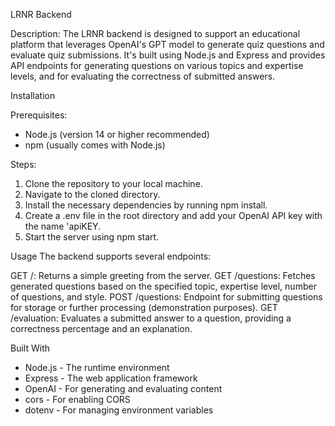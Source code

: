 LRNR Backend

Description:
The LRNR backend is designed to support an educational platform that leverages OpenAI's GPT model to generate quiz questions and evaluate quiz submissions. It's built using Node.js and Express and provides API endpoints for generating questions on various topics and expertise levels, and for evaluating the correctness of submitted answers.

Installation 

Prerequisites:
- Node.js (version 14 or higher recommended)
- npm (usually comes with Node.js)

Steps:
1. Clone the repository to your local machine.
2. Navigate to the cloned directory.
3. Install the necessary dependencies by running npm install.
4. Create a .env file in the root directory and add your OpenAI API key with the name 'apiKEY.
5. Start the server using npm start.

Usage
The backend supports several endpoints:

GET /: Returns a simple greeting from the server.
GET /questions: Fetches generated questions based on the specified topic, expertise level, number of questions, and style.
POST /questions: Endpoint for submitting questions for storage or further processing (demonstration purposes).
GET /evaluation: Evaluates a submitted answer to a question, providing a correctness percentage and an explanation.

Built With
- Node.js - The runtime environment
- Express - The web application framework
- OpenAI - For generating and evaluating content
- cors - For enabling CORS
- dotenv - For managing environment variables
